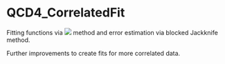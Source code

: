 # QCD4_CorrelatedFit
Fitting functions via <img src="https://render.githubusercontent.com/render/math?math=\chi^2"> method and error estimation via blocked Jackknife method.

Further improvements to create fits for more correlated data.
